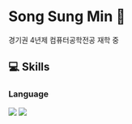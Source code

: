 # Song Sung Min 🤪
경기권 4년제 컴퓨터공학전공 재학 중


## 💻 Skills
### Language
<img src="https://img.shields.io/badge/Python-3766AB?style=for-the-badge&logo=Python&logoColor=white"/> <img src="https://img.shields.io/badge/opencv-5C3EE8?style=for-the-badge&logo=opencv&logoColor=white"/>
